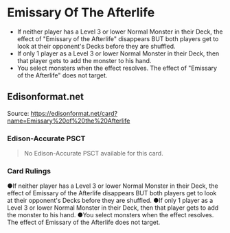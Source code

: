 # Emissary Of The Afterlife

*   If neither player has a Level 3 or lower Normal Monster in their Deck, the effect of "Emissary of the Afterlife" disappears BUT both players get to look at their opponent's Decks before they are shuffled.
*   If only 1 player as a Level 3 or lower Normal Monster in their Deck, then that player gets to add the monster to his hand.
*   You select monsters when the effect resolves. The effect of "Emissary of the Afterlife" does not target.

## Edisonformat.net

Source: https://edisonformat.net/card?name=Emissary%20of%20the%20Afterlife

### Edison-Accurate PSCT

> No Edison-Accurate PSCT available for this card.

### Card Rulings

●If neither player has a Level 3 or lower Normal Monster in their Deck, the effect of Emissary of the Afterlife disappears BUT both players get to look at their opponent's Decks before they are shuffled.
●If only 1 player as a Level 3 or lower Normal Monster in their Deck, then that player gets to add the monster to his hand.
●You select monsters when the effect resolves. The effect of Emissary of the Afterlife does not target.
            